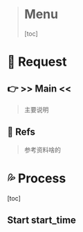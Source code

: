 > # Menu
> [toc]

#  📃 Request

## :point_right: >> Main <<

> 主要说明







## :eyes: Refs 

> 参考资料啥的







# 💦 Process 

[toc]







## Start start_time

```



```

































